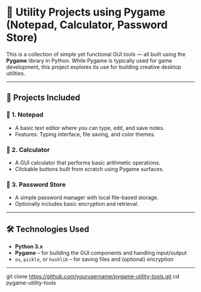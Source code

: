 # 🧰 Utility Projects using Pygame (Notepad, Calculator, Password Store)

This is a collection of simple yet functional GUI tools — all built using the **Pygame** library in Python. While Pygame is typically used for game development, this project explores its use for building creative desktop utilities.

---

## 🧾 Projects Included

### 📝 1. Notepad
- A basic text editor where you can type, edit, and save notes.
- Features: Typing interface, file saving, and color themes.

### 🧮 2. Calculator
- A GUI calculator that performs basic arithmetic operations.
- Clickable buttons built from scratch using Pygame surfaces.

### 🔐 3. Password Store
- A simple password manager with local file-based storage.
- Optionally includes basic encryption and retrieval.

---

## 🛠️ Technologies Used

- **Python 3.x**
- **Pygame** – for building the GUI components and handling input/output
- `os`, `pickle`, or `hashlib` – for saving files and (optional) encryption

---

   git clone https://github.com/yourusername/pygame-utility-tools.git
   cd pygame-utility-tools
